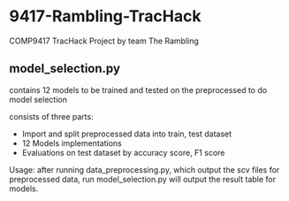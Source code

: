 # 9417-Rambling-TracHack
COMP9417 TracHack Project by team The Rambling 

## model_selection.py 
contains 12 models to be trained and tested on the preprocessed to do model selection 

consists of three parts:
  - Import and split preprocessed data into train, test dataset
  - 12 Models implementations
  - Evaluations on test dataset by accuracy score, F1 score

Usage: after running data_preprocessing.py, which output the scv files for preprocessed data, run model_selection.py will output the result table for models.
  